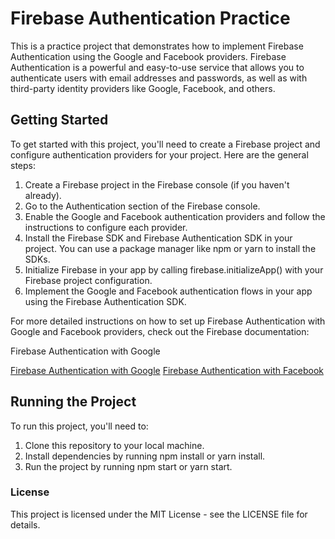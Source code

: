 # Firebase Authentication Practice

This is a practice project that demonstrates how to implement Firebase Authentication using the Google and Facebook providers. Firebase Authentication is a powerful and easy-to-use service that allows you to authenticate users with email addresses and passwords, as well as with third-party identity providers like Google, Facebook, and others.

## Getting Started

To get started with this project, you'll need to create a Firebase project and configure authentication providers for your project. Here are the general steps:

1. Create a Firebase project in the Firebase console (if you haven't already).
2. Go to the Authentication section of the Firebase console.
3. Enable the Google and Facebook authentication providers and follow the instructions to configure each provider.
4. Install the Firebase SDK and Firebase Authentication SDK in your project. You can use a package manager like npm or yarn to install the SDKs.
5. Initialize Firebase in your app by calling firebase.initializeApp() with your Firebase project configuration.
6. Implement the Google and Facebook authentication flows in your app using the Firebase Authentication SDK.

For more detailed instructions on how to set up Firebase Authentication with Google and Facebook providers, check out the Firebase documentation:

Firebase Authentication with Google

[Firebase Authentication with Google](https://firebase.google.com/docs/auth/web/google-signin)
[Firebase Authentication with Facebook](https://firebase.google.com/docs/auth/web/facebook-login)

## Running the Project

To run this project, you'll need to:

1. Clone this repository to your local machine.
2. Install dependencies by running npm install or yarn install.
3. Run the project by running npm start or yarn start.

### License

This project is licensed under the MIT License - see the LICENSE file for details.
